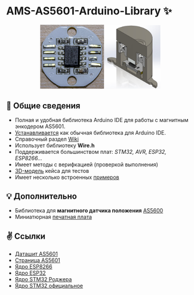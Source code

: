 # AMS-AS5601-Arduino-Library ✨
<p align="center"><img src="/images/as5601_aliexpress_front.jpg" width="34%"><img src="/images/as5601_assembly_case_stl.jpg" width="30%"></p>

## 📃 Общие сведения
* Полная и удобная библиотека Arduino IDE для работы с магнитным энкодером AS5601.
* [Устанавливается](https://github.com/S-LABc/AMS-AS5601-Arduino-Library/wiki/%D0%A3%D1%81%D1%82%D0%B0%D0%BD%D0%BE%D0%B2%D0%BA%D0%B0) как обычная библиотека для Arduino IDE.
* Справочный раздел [Wiki](https://github.com/S-LABc/AMS-AS5601-Arduino-Library/wiki)
* Использует библиотеку **Wire.h**
* Поддерживается большинством плат: *STM32, AVR, ESP32, ESP8266...*
* Имеет методы с верифкацией (проверкой выполнения)
* [3D-модель](addons/AS5601-Case-STL/) кейса для тестов
* Имеет несколько встроенных [примеров](examples/)

## 💡 Дополнительно
* Библиотека для **магнитного датчика положения** [AS5600](https://github.com/S-LABc/AMS-AS5600-Arduino-Library)
* Миниатюрная [печатная плата](https://github.com/S-LABc/AMS-AS5600-AS5601-Sensors-Board)

## ✌️ Ссылки
* [Даташит AS5601](https://ams.com/documents/20143/36005/AS5601_DS000395_3-00.pdf)
* [Страница AS5601](https://ams.com/en/as5601)
* [Ядро ESP8266](https://github.com/esp8266/Arduino)
* [Ядро ESP32](https://github.com/espressif/arduino-esp32)
* [Ядро STM32 Роджера](https://github.com/rogerclarkmelbourne/Arduino_STM32)
* [Ядро STM32 официальное](https://github.com/stm32duino/Arduino_Core_STM32)

